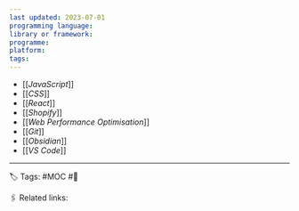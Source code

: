 ```yaml
---
last updated: 2023-07-01
programming language:
library or framework:
programme:
platform:
tags: 
---
```


- [[_JavaScript_]]
- [[_CSS_]]
- [[_React_]]
- [[_Shopify_]]
- [[_Web Performance Optimisation_]]
- [[_Git_]]
- [[_Obsidian_]]
- [[_VS  Code_]]


---
🏷 Tags: #MOC #🌱

🖇 Related links:



